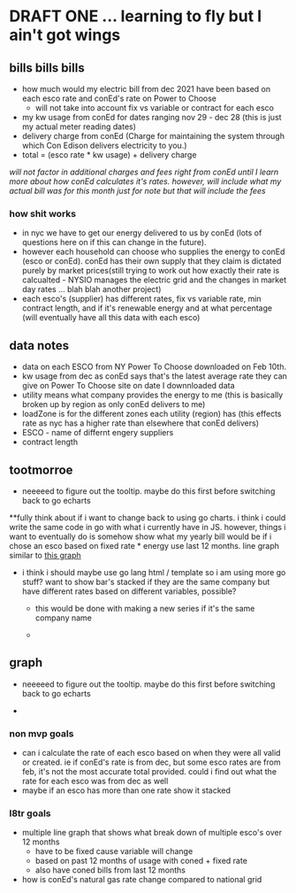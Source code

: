 # DRAFT ONE ... learning to fly but I ain't got wings

## bills bills bills
- how much would my electric bill from dec 2021 have been based on each esco rate and conEd's rate on Power to Choose
    - will not take into account fix vs variable or contract for each esco
- my kw usage from conEd for dates ranging nov 29 - dec 28 (this is just my actual meter reading dates)
- delivery charge from conEd (Charge for maintaining the system through which Con Edison delivers electricity to you.)
- total = (esco rate * kw usage) + delivery charge

*will not factor in additional charges and fees right from conEd until I learn more about how conEd calculates it's rates. however, will include what my actual bill was for this month just for note but that will include the fees*

### how shit works
- in nyc we have to get our energy delivered to us by conEd (lots of questions here on if this can change in the future). 
- however each household can choose who supplies the energy to conEd (esco or conEd). conEd has their own supply that they claim is dictated purely by market prices(still trying to work out how exactly their rate is calcualted - NYSIO manages the electric grid and the changes in market day rates ... blah blah another project)
- each esco's (supplier) has different rates, fix vs variable rate, min contract length, and if it's renewable energy and at what percentage (will eventually have all this data with each esco)


## data notes
- data on each ESCO from NY Power To Choose downloaded on Feb 10th. 
- kw usage from dec as conEd says that's the latest average rate they can give on Power To Choose site on date I downnloaded data
- utility means what company provides the energy to me (this is basically broken up by region as only conEd delivers to me)
- loadZone is for the different zones each utility (region) has (this effects rate as nyc has a higher rate than elsewhere that conEd delivers)
- ESCO - name of differnt engery suppliers
- contract length


## tootmorroe
- neeeeed to figure out the tooltip. maybe do this first before switching back to go echarts

**fully think about if i want to change back to using go charts. i think i could write the same code in go with what i currently have in JS. however, things i want to eventually do is somehow show what my yearly bill would be if i chose an esco based on fixed rate * energy use last 12 months. line graph similar to [this graph](https://echarts.apache.org/examples/en/editor.html?c=area-stack-gradient)
- i think i should maybe use go lang html / template so i am using more go stuff?
 want to show bar's stacked if they are the same company but have different rates based on different variables, possible?
    - this would be done with making a new series if it's the same company name
    
    - 

## graph
- neeeeed to figure out the tooltip. maybe do this first before switching back to go echarts
   
- 


### non mvp goals
- can i calculate the rate of each esco based on when they were all valid or created. ie if conEd's rate is from dec, but some esco rates are from feb, it's not the most accurate total provided. could i find out what the rate for each esco was from dec as well
- maybe if an esco has more than one rate show it stacked 

### l8tr goals
- multiple line graph that shows what break down of multiple esco's over 12 months
    - have to be fixed cause variable will change
    - based on past 12 months of usage with coned + fixed rate
    - also have coned bills from last 12 months
- how is conEd's natural gas rate change compared to national grid